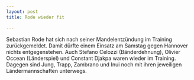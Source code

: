 ```yaml
---
layout: post
title: Rode wieder fit

---
```


Sebastian Rode hat sich nach seiner Mandelentzündung im Training zurückgemeldet. Damit dürfte einem Einsatz am Samstag gegen Hannover nichts entgegenstehen. Auch Stefano Celozzi (Bänderdehnung), Olivier Occean (Länderspiel) und Constant Djakpa waren wieder im Training. Dagegen sind Jung, Trapp, Zambrano und Inui noch mit ihren jeweiligen Ländermannschaften unterwegs.


